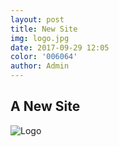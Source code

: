 ```yaml
---
layout: post
title: New Site
img: logo.jpg
date: 2017-09-29 12:05
color: '006064'
author: Admin
---
```

## A New Site

![Logo]({{site.baseurl}}//_posts/logo.jpg)

